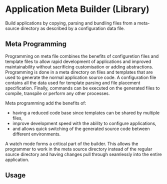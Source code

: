 # Application Meta Builder (Library)
Build applications by copying, parsing and bundling files from a meta-source directory as described by a configuration data file.

## Meta Programming
Programming on meta file combines the benefits of configuretion files and template files to allow rapid development of applications and improved maintainability without sacrificing customisation or adding abstractions. Programming is done in a meta directory on files and templates that are used to generate the normal application source code. A configuration file contains all the data used for template parsing and file placement specification. Finally, commands can be executed on the generated files to compile, transpile or perform any other processes.

Meta programming add the benefits of:
- having a reduced code base since templates can be shared by multiple files,
- improve development speed with the ability to configure applications,
- and allows quick switching of the generated source code between different environments.

A watch mode forms a critical part of the builder. This allows the programmer to work in the meta source directory instead of the regular source directory and having changes pull through seamlessly into the entire application.

## Usage

